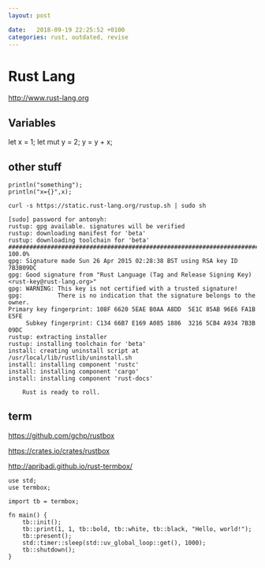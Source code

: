 ```yaml
---
layout: post

date:   2018-09-19 22:25:52 +0100
categories: rust, outdated, revise
---
```

Rust Lang
=========

<http://www.rust-lang.org>

Variables
---------

let x = 1; let mut y = 2; y = y + x;

other stuff
-----------

``` {language="c"}
println("something");
println("x={}",x);
```

    curl -s https://static.rust-lang.org/rustup.sh | sudo sh

    [sudo] password for antonyh: 
    rustup: gpg available. signatures will be verified
    rustup: downloading manifest for 'beta'
    rustup: downloading toolchain for 'beta'
    ######################################################################## 100.0%
    gpg: Signature made Sun 26 Apr 2015 02:28:38 BST using RSA key ID 7B3B09DC
    gpg: Good signature from "Rust Language (Tag and Release Signing Key) <rust-key@rust-lang.org>"
    gpg: WARNING: This key is not certified with a trusted signature!
    gpg:          There is no indication that the signature belongs to the owner.
    Primary key fingerprint: 108F 6620 5EAE B0AA A8DD  5E1C 85AB 96E6 FA1B E5FE
         Subkey fingerprint: C134 66B7 E169 A085 1886  3216 5CB4 A934 7B3B 09DC
    rustup: extracting installer
    rustup: installing toolchain for 'beta'
    install: creating uninstall script at /usr/local/lib/rustlib/uninstall.sh
    install: installing component 'rustc'
    install: installing component 'cargo'
    install: installing component 'rust-docs'

        Rust is ready to roll.

term
----

<https://github.com/gchp/rustbox>

<https://crates.io/crates/rustbox>

<http://apribadi.github.io/rust-termbox/>

``` {language="c"}
use std;
use termbox;

import tb = termbox;

fn main() {
    tb::init();
    tb::print(1, 1, tb::bold, tb::white, tb::black, "Hello, world!");
    tb::present();
    std::timer::sleep(std::uv_global_loop::get(), 1000);
    tb::shutdown();
}
```
